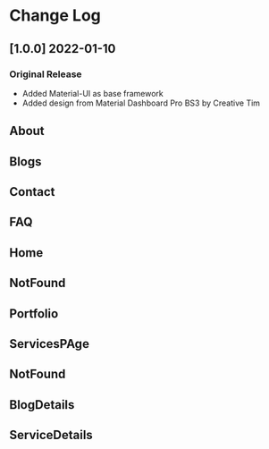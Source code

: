 # Change Log

## [1.0.0] 2022-01-10

### Original Release

- Added Material-UI as base framework
- Added design from Material Dashboard Pro BS3 by Creative Tim

## About
## Blogs
## Contact
## FAQ
## Home
## NotFound
## Portfolio
## ServicesPAge
## NotFound
## BlogDetails
## ServiceDetails